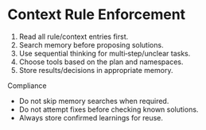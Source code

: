 # Context Rule Enforcement

1. Read all rule/context entries first.
2. Search memory before proposing solutions.
3. Use sequential thinking for multi‑step/unclear tasks.
4. Choose tools based on the plan and namespaces.
5. Store results/decisions in appropriate memory.

Compliance
- Do not skip memory searches when required.
- Do not attempt fixes before checking known solutions.
- Always store confirmed learnings for reuse.

